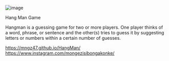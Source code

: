 ![image](https://github.com/mngz47/HangMan/assets/15697629/63dcf333-3515-4ff6-baf3-8af0cc11322d)

Hang Man Game 

Hangman is a guessing game for two or more players. One player thinks of a word, phrase, or sentence and the other(s) tries to guess it by suggesting letters or numbers within a certain number of guesses.

https://mngz47.github.io/HangMan/
https://www.instagram.com/mongezisibongakonke/
